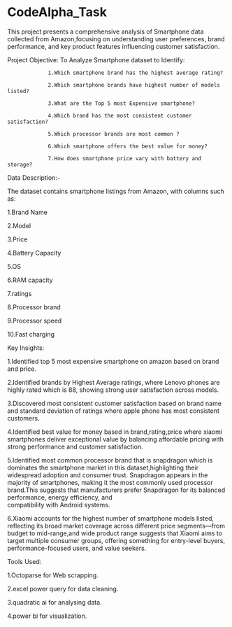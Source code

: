 # CodeAlpha_Task
This project presents a comprehensive analysis of Smartphone data collected from Amazon,focusing on understanding user preferences, brand performance, and key product features influencing customer satisfaction.

Project Objective: To Analyze Smartphone dataset to Identify:

                 1.Which smartphone brand has the highest average rating?

                 2.Which smartphone brands have highest number of models listed?

                 3.What are the Top 5 most Expensive smartphone?

                 4.Which brand has the most consistent customer satisfaction?

                 5.Which processor brands are most common ?

                 6.Which smartphone offers the best value for money?

                 7.How does smartphone price vary with battery and storage?
                  
                  
Data Description:-

The dataset contains smartphone listings from Amazon, with columns such as:

1.Brand Name

2.Model

3.Price

4.Battery Capacity

5.OS

6.RAM capacity

7.ratings

8.Processor brand

9.Processor speed

10.Fast charging

Key Insights:

1.Identified top 5 most expensive smartphone on amazon based on brand and price.

2.Identified brands by Highest Average ratings, where Lenovo phones are highly rated which is 88, showing strong user satisfaction across models. 

3.Discovered most consistent customer satisfaction based on brand name and standard deviation of ratings where apple phone has most consistent customers.

4.Identified best value for money based in brand,rating,price where xiaomi smartphones deliver exceptional value by balancing affordable pricing with strong performance and customer satisfaction.

5.Identified most common processor brand that is snapdragon which is dominates the smartphone market in this dataset,highlighting their widespread adoption and consumer trust.
  Snapdragon appears in the majority of smartphones, making it the most commonly used processor brand.This suggests that manufacturers prefer Snapdragon for its balanced performance, energy efficiency, and       
  compatibility with Android systems.
  
6.Xiaomi accounts for the highest number of smartphone models listed, reflecting its broad market coverage across different price segments—from budget to mid-range,and wide product range suggests that Xiaomi aims to target multiple consumer groups, offering something for entry-level buyers, performance-focused users, and value seekers.


Tools Used:

1.Octoparse for Web scrapping.

2.excel power query for data cleaning.

3.quadratic ai for analysing data.

4.power bi for visualization.

